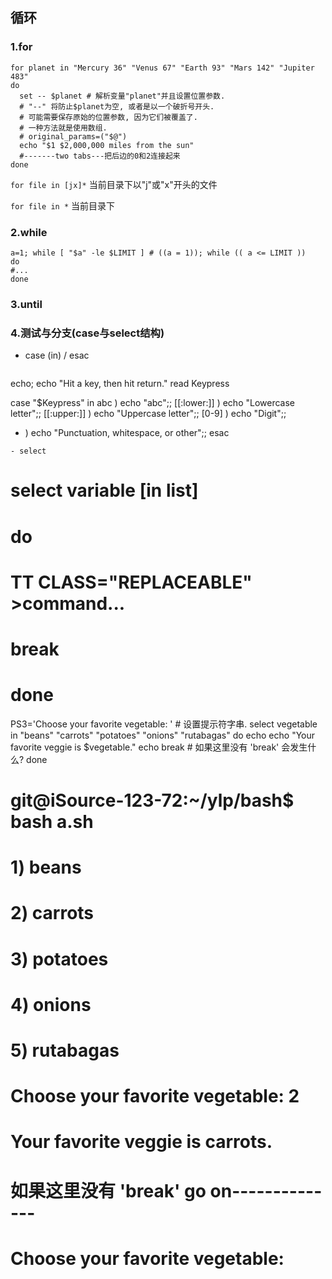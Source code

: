 ## 循环                                                                                                                            
### 1.for
```
for planet in "Mercury 36" "Venus 67" "Earth 93" "Mars 142" "Jupiter 483"
do
  set -- $planet # 解析变量"planet"并且设置位置参数.
  # "--" 将防止$planet为空, 或者是以一个破折号开头.
  # 可能需要保存原始的位置参数, 因为它们被覆盖了.
  # 一种方法就是使用数组.
  # original_params=("$@")
  echo "$1 $2,000,000 miles from the sun"
  #-------two tabs---把后边的0和2连接起来
done
```

`for file in [jx]*` 当前目录下以"j"或"x"开头的文件

`for file in *`     当前目录下

### 2.while
```
a=1; while [ "$a" -le $LIMIT ] # ((a = 1)); while (( a <= LIMIT ))
do
#...
done
```
### 3.until
### 4.测试与分支(case与select结构)

- case (in) / esac

  ```
echo; echo "Hit a key, then hit return."
read Keypress

case "$Keypress" in
  abc ) echo "abc";;
  [[:lower:]] ) echo "Lowercase letter";;
  [[:upper:]] ) echo "Uppercase letter";;
  [0-9] ) echo "Digit";;
  * ) echo "Punctuation, whitespace, or other";;
esac
  ```
- select

  ```
# select variable [in list]
# do
#   TT CLASS="REPLACEABLE" >command...
#   break
# done
PS3='Choose your favorite vegetable: ' # 设置提示符字串.
select vegetable in "beans" "carrots" "potatoes" "onions" "rutabagas"
do
  echo
  echo "Your favorite veggie is $vegetable."
  echo
  break # 如果这里没有 'break' 会发生什么?
done
# git@iSource-123-72:~/ylp/bash$ bash a.sh 
# 1) beans
# 2) carrots
# 3) potatoes
# 4) onions
# 5) rutabagas
# Choose your favorite vegetable: 2
# 
# Your favorite veggie is carrots.
# 
# 如果这里没有 'break' go on--------------
# Choose your favorite vegetable:
  ```
